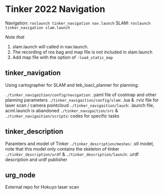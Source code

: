 # Tinker 2022 Navigation

Navigation: `roslaunch tinker_navigation nav.launch`
SLAM: `roslaunch tinker_navigation slam.launch`

*Note that* 
1. slam.launch will called in nav.launch. 
2. The recording of ros bag and map file is not included in slam.launch
3. Add map file with the option of `-load_static_map`

## tinker_navigation
Using cartographer for SLAM and teb_loacl_planner for planning. 

`./tinker_navigaition/config/navigation`: .yaml file of costmap and other planning parameters
`./tinker_navigaition/config/slam`: .lua & .rviz file for laser scan / camera pointcloud
`./tinker_navigaition/lauch`: .launch file, acml.launch is abandoned
`./tinker_navigaition/src` & `./tinker_navigaition/scripts`: codes for specific tasks


## tinker_description
Paramters and model of Tinker
`./tinker_description/meshes`: .stl model, note that this model only contains the skeleton of tinker
`./tinker_description/urdf` & `./tinker_description/launch`: .urdf description and urdf publisher

## urg_node
External repo for Hokuyo laser scan